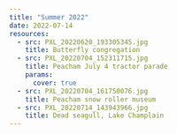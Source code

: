 ```yaml
---
title: "Summer 2022"
date: 2022-07-14
resources:
  - src: PXL_20220620_193305345.jpg 
    title: Butterfly congregation
  - src: PXL_20220704_152311715.jpg 
    title: Peacham July 4 tractor parade
    params:
      cover: true
  - src: PXL_20220704_161750076.jpg 
    title: Peacham snow roller museum
  - src: PXL_20220714_143943966.jpg 
    title: Dead seagull, Lake Champlain
---
```

